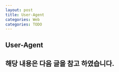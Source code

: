 ```yaml
---
layout: post
title: User-Agent
categories: Web
categories: TODO
---
```

User-Agent
----
해당 내용은 다음 글을 참고 하였습니다.
- 